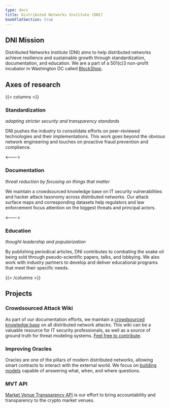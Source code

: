 ```yaml
---
type: docs
title: Distributed Networks Institute (DNI)
bookFlatSection: true
---
```


## DNI Mission

Distributed Networks Institute (DNI) aims to help distributed networks achieve resilience and sustainable growth through standardization, documentation, and education. We are a part of a 501(c)3 non-profit incubator in Washington DC called [BlockShop](https://blockshop.org).

## Axes of research

{{< columns >}}
### Standardization

_adapting stricter security and transparency standards_

DNI pushes the industry to consolidate efforts on peer-reviewed technologies and their implementations. This work goes beyond the obvious network engineering and touches on proactive fraud prevention and compliance.

<--->

### Documentation

_threat reduction by focusing on things that matter_

We maintain a crowdsourced knowledge base on IT security vulnerabilities and hacker attack taxonomy across distributed networks. Our attack surface maps and corresponding datasets help regulators and law enforcement focus attention on the biggest threats and principal actors.

<--->

### Education

_thought leadership and popularization_

By publishing periodical articles, DNI contributes to combating the snake oil being sold through pseudo-scientific papers, talks, and lobbying. We also work with industry partners to develop and deliver educational programs that meet their specific needs.

{{< /columns >}}

## Projects

### Crowdsourced Attack Wiki

As part of our documentation efforts, we maintain a [crowdsourced knowledge base](posts/) on all distributed network attacks. This wiki can be a valuable resource for IT security professionals, as well as a source of ground truth for threat modeling systems. [Feel free to contribute](https://github.com/1712n/dni-website/).

### Improving Oracles
Oracles are one of the pillars of modern distributed networks, allowing smart contracts to interact with the external world. We focus on [building models](https://github.com/1712n/yachay-public) capable of answering what, when, and where questions.

### MVT API

[Market Venue Transparency API](docs/mvt/) is our effort to bring accountability and transparency to the crypto market venues.
